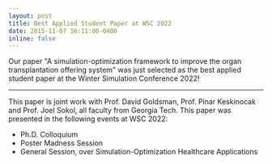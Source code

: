 ```yaml
---
layout: post
title: Best Applied Student Paper at WSC 2022 
date: 2015-11-07 16:11:00-0400
inline: false
---
```


Our paper "A simulation-optimization framework to improve the organ transplantation offering system" was just selected as the best applied student paper at the Winter Simulation Conference 2022!
***

This paper is joint work with Prof. David Goldsman, Prof. Pinar Keskinocak and Prof. Joel Sokol, all faculty from Georgia Tech. This paper was presented in the following events at WSC 2022:
<ul>
    <li> <a ref="../assets/pdf/presentations/presentation_phd_colloq_wsc22.pdf"> Ph.D. Colloquium </a> </li>
    <li> <a ref="../assets/pdf/presentations/poster_wsc_2022.pdf"> Poster Madness Session </a>  </li>
    <li> <a ref="../assets/pdf/presentations/presentation_wsc_2022_full.pdf"> General Session, over Simulation-Optimization Healthcare Applications </a> </li>
</ul>


